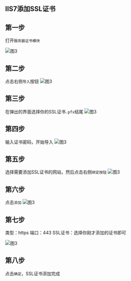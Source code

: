 ## IIS7添加SSL证书

## 第一步
打开`服务器证书模块`

![图3](https://cdn.drixn.com/img/src/IIS00018.png)

## 第二步
点击右侧`导入`按钮
![图3](https://cdn.drixn.com/img/src/IIS00019.png)

## 第三步
在弹出的界面选择你的SSL证书`.pfx`结尾
![图3](https://cdn.drixn.com/img/src/IIS00021.png)

## 第四步
输入证书密码，开始导入
![图3](https://cdn.drixn.com/img/src/IIS00020.png)

## 第五步
选择需要添加SSL证书的网站，然后点击右侧`绑定按钮`
![图3](https://cdn.drixn.com/img/src/IIS00015.jpg)

## 第六步
点击`添加`
![图3](https://cdn.drixn.com/img/src/IIS00017.png)

## 第七步

类型：https
端口：443
SSL证书：选择你刚才添加的证书即可

![图3](https://cdn.drixn.com/img/src/IIS00016.png)

## 第八步
点击`确定`，SSL证书添加完成